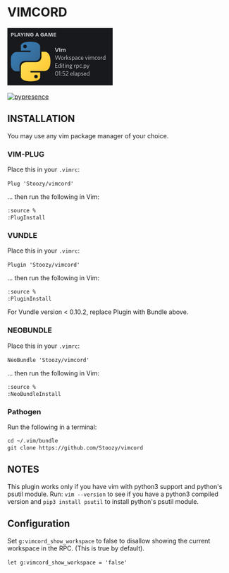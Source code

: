 

<!-- Pre-requisites -->
# VIMCORD
![](scrot.png) 

[![pypresence](https://img.shields.io/badge/using-pypresence-00bb88.svg?style=for-the-badge&logo=discord&logoWidth=20)](https://github.com/qwertyquerty/pypresence)
## INSTALLATION

You may use any vim package manager of your choice.

### VIM-PLUG
Place this in your `.vimrc`:

`Plug 'Stoozy/vimcord'`

… then run the following in Vim:
```
:source %
:PlugInstall
```

### VUNDLE

Place this in your `.vimrc`:

`Plugin 'Stoozy/vimcord'`

… then run the following in Vim:
```
:source %
:PluginInstall
```

For Vundle version < 0.10.2, replace Plugin with Bundle above.

### NEOBUNDLE

Place this in your `.vimrc`:

`NeoBundle 'Stoozy/vimcord'`

… then run the following in Vim:
```
:source %
:NeoBundleInstall
```

### Pathogen

Run the following in a terminal:

```
cd ~/.vim/bundle
git clone https://github.com/Stoozy/vimcord
```


## NOTES
This plugin works only if you have vim with python3 support and python's psutil module.
Run: `vim --version` to see if you have a python3 compiled version and `pip3 install psutil` to install python's psutil module.

## Configuration

Set `g:vimcord_show_workspace` to false to disallow showing the current workspace in the RPC. (This is true by default).

`let g:vimcord_show_workspace = 'false'`




